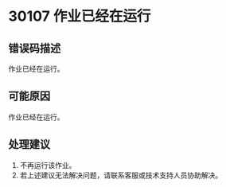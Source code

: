 # 30107 作业已经在运行<a name="dgc_01_188"></a>

## 错误码描述<a name="zh-cn_topic_0000001160798981_section1344315505569"></a>

作业已经在运行。

## 可能原因<a name="zh-cn_topic_0000001160798981_section59074305716"></a>

作业已经在运行。

## 处理建议<a name="zh-cn_topic_0000001160798981_section20289417195719"></a>

1.  不再运行该作业。
2.  若上述建议无法解决问题，请联系客服或技术支持人员协助解决。

